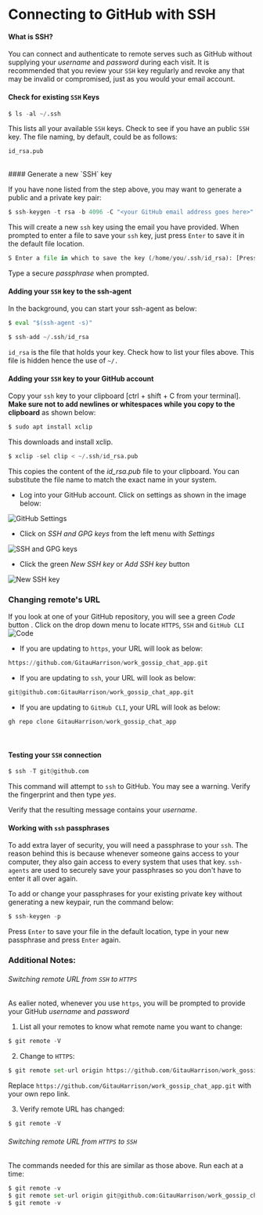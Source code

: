# Connecting to GitHub with SSH

#### What is SSH?

You can connect and authenticate to remote serves such as GitHub without supplying your _username_ and _password_ during each visit. It is recommended that you review your `SSH` key regularly and revoke any that may be invalid or compromised, just as you would your email account.
<br>

#### Check for existing `SSH` Keys

```python
$ ls -al ~/.ssh
```

This lists all your available `SSH` keys. Check to see if you have an public `SSH` key. The file naming, by default, could be as follows:

```
id_rsa.pub
```
<br>
#### Generate a  new `SSH` key

If you have none listed from the step above, you may want to generate a public and a private key pair:

```python
$ ssh-keygen -t rsa -b 4096 -C "<your GitHub email address goes here>"
```
This will create a new `ssh` key using the email you have provided. When prompted to enter a file to save your `ssh` key, just press `Enter` to save it in the default file location.

```python
S Enter a file in which to save the key (/home/you/.ssh/id_rsa): [Press enter]
```
Type a secure _passphrase_ when prompted.
<br>

#### Adding your `SSH` key to the ssh-agent

In the background, you can start your ssh-agent as below:

```python
$ eval "$(ssh-agent -s)"
```

```python
$ ssh-add ~/.ssh/id_rsa
```

`id_rsa` is the file that holds your key. Check how to list your files above. This file is hidden hence the use of `~/.`
<br>
#### Adding your `SSH` key to your GitHub account

Copy your `ssh` key to your clipboard [ctrl + shift + C from your terminal]. **Make sure not to add newlines or whitespaces while you copy to the clipboard** as  shown below:

```python
$ sudo apt install xclip
```
This downloads and install xclip.

```python
$ xclip -sel clip < ~/.ssh/id_rsa.pub
```
This copies the content of the _id_rsa.pub_ file to your clipboard. You can substitute the file name to match the exact name in your system.

* Log into your GitHub account. Click on settings as shown in the image below:<br>

![GitHub Settings](/images/github_settings.png)
<br>

* Click on _SSH and GPG keys_ from the left menu with _Settings_<br>

![SSH and GPG keys](/images/ssh_gpa_keys.png)
<br>
* Click the green _New SSH key_ or _Add SSH key_ button<br>

![New SSH key](/images/new_ssh.png)
<br>

### Changing remote's URL

If you look at one of your GitHub repository, you will see a green _Code_ button . Click on the drop down menu to locate `HTTPS`, `SSH` and `GitHub CLI`
![Code](/images/https_ssh.png)

* If you are updating to `https`, your URL will look as below:
```python
https://github.com/GitauHarrison/work_gossip_chat_app.git
```
* If you are updating to `ssh`, your URL will look as below:
```python
git@github.com:GitauHarrison/work_gossip_chat_app.git
```
* If you are updating to `GitHub CLI`, your URL will look as below:

```python
gh repo clone GitauHarrison/work_gossip_chat_app 
```
<br>

#### Testing your `SSH` connection

```python
$ ssh -T git@github.com
```
This command will attempt to `ssh` to GitHub. You may see a warning. Verify the fingerprint  and then type _yes_.

Verify that the resulting message contains your _username_.
<br>

#### Working with `ssh` passphrases

To add extra layer of security, you will need a passphrase to your `ssh`. The reason behind this is because whenever someone gains access to your computer, they also gain access to every system that uses that key. `ssh-agents` are used to securely save your passphrases so you don't have to enter it all over again.

To add or change your passphrases for your existing private key without generating a new keypair, run the command below:

```python
$ ssh-keygen -p
```
Press `Enter` to save your file in the default location, type in your new passphrase and press `Enter` again.
<br>

### Additional Notes:

###### Switching remote URL from `SSH` to `HTTPS`

As ealier noted, whenever you use `https`, you will be prompted to provide your GitHub _username_ and _password_

1. List all your remotes to know what remote name you want to change:
```python
$ git remote -V
```

2. Change to `HTTPS`:
```python
$ git remote set-url origin https://github.com/GitauHarrison/work_gossip_chat_app.git
```
Replace `https://github.com/GitauHarrison/work_gossip_chat_app.git` with your own repo link.

3. Verify remote URL has changed:
```python
$ git remote -V
```

###### Switching remote URL from `HTTPS` to `SSH`

The commands needed for this are similar as those above. Run each at a time:

```python
$ git remote -v
$ git remote set-url origin git@github.com:GitauHarrison/work_gossip_chat_app.git
$ git remote -v
```
